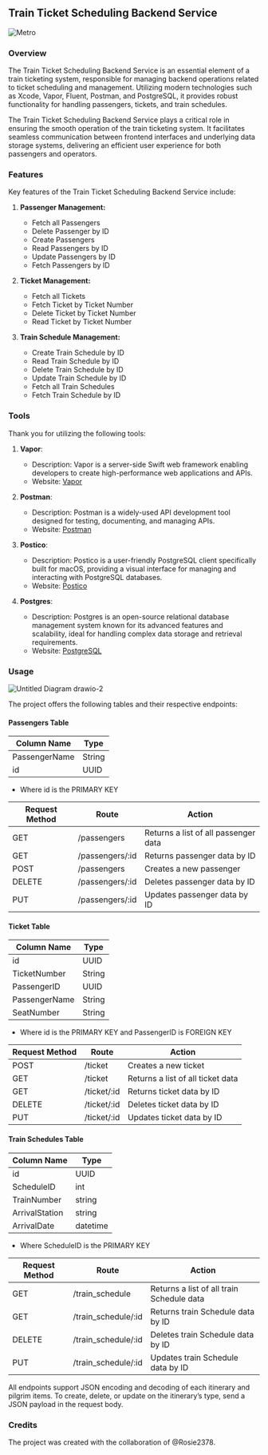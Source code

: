 ## Train Ticket Scheduling Backend Service

![Metro](https://github.com/AlJawharhALOtaibi/SaudiTrain/assets/121889997/eeda35d0-b7a9-48be-abc4-e23d080a0830)

### Overview

The Train Ticket Scheduling Backend Service is an essential element of a train ticketing system, responsible for managing backend operations related to ticket scheduling and management. Utilizing modern technologies such as Xcode, Vapor, Fluent, Postman, and PostgreSQL, it provides robust functionality for handling passengers, tickets, and train schedules.

The Train Ticket Scheduling Backend Service plays a critical role in ensuring the smooth operation of the train ticketing system. It facilitates seamless communication between frontend interfaces and underlying data storage systems, delivering an efficient user experience for both passengers and operators.

### Features

Key features of the Train Ticket Scheduling Backend Service include:

1. **Passenger Management:**
   - Fetch all Passengers
   - Delete Passenger by ID
   - Create Passengers 
   - Read Passengers by ID
   - Update Passengers by ID
   - Fetch Passengers by ID

2. **Ticket Management:**
   - Fetch all Tickets
   - Fetch Ticket by Ticket Number
   - Delete Ticket by Ticket Number
   - Read Ticket by Ticket Number

3. **Train Schedule Management:**
   - Create Train Schedule by ID
   - Read Train Schedule by ID
   - Delete Train Schedule by ID
   - Update Train Schedule by ID
   - Fetch all Train Schedules
   - Fetch Train Schedule by ID

### Tools

Thank you for utilizing the following tools:

1. **Vapor**:
   - Description: Vapor is a server-side Swift web framework enabling developers to create high-performance web applications and APIs.
   - Website: [Vapor](https://vapor.codes/)

2. **Postman**:
   - Description: Postman is a widely-used API development tool designed for testing, documenting, and managing APIs.
   - Website: [Postman](https://www.postman.com/)

3. **Postico**:
   - Description: Postico is a user-friendly PostgreSQL client specifically built for macOS, providing a visual interface for managing and interacting with PostgreSQL databases.
   - Website: [Postico](https://eggerapps.at/postico/)

4. **Postgres**:
   - Description: Postgres is an open-source relational database management system known for its advanced features and scalability, ideal for handling complex data storage and retrieval requirements.
   - Website: [PostgreSQL](https://www.postgresql.org/)

### Usage

![Untitled Diagram drawio-2](https://github.com/AlJawharhALOtaibi/SaudiTrain/assets/87391133/2e653ad4-bd1d-46c9-bf4c-c17b06218f8c)

The project offers the following tables and their respective endpoints:

#### Passengers Table

| Column Name   | Type    | 
| ------------- | ------- |
| PassengerName | String  |
| id            | UUID    |

- Where id is the PRIMARY KEY
  
| Request Method	 | Route | Action |
|----------|----------|----------|
| GET | /passengers| Returns a list of all passenger data |
| GET | /passengers/:id | Returns passenger data by ID |
| POST | /passengers| Creates a new passenger |
| DELETE | /passengers/:id| Deletes passenger data by ID |
| PUT | /passengers/:id| Updates passenger data by ID |

#### Ticket Table

| Column Name   | Type    | 
| ------------- | ------- |
| id            | UUID    |
| TicketNumber  | String  |
| PassengerID   | UUID    |
| PassengerName | String  |
| SeatNumber    | String  |

- Where id is the PRIMARY KEY and PassengerID is FOREIGN KEY
  
| Request Method	 | Route | Action |
|----------|----------|----------|
| POST | /ticket| Creates a new ticket |
| GET | /ticket| Returns a list of all ticket data |
| GET | /ticket/:id | Returns ticket data by ID |
| DELETE | /ticket/:id| Deletes ticket data by ID |
| PUT | /ticket/:id| Updates ticket data by ID |

#### Train Schedules Table

| Column Name   | Type    | 
| ------------- | ------- |
| id            | UUID    |
| ScheduleID    | int     |
| TrainNumber   | string  |
| ArrivalStation| string  |
| ArrivalDate   | datetime|

- Where ScheduleID is the PRIMARY KEY
  
| Request Method	 | Route | Action |
|----------|----------|----------|
| GET | /train_schedule| Returns a list of all train Schedule data |
| GET | /train_schedule/:id | Returns train Schedule data by ID |
| DELETE | /train_schedule/:id| Deletes train Schedule data by ID |
| PUT | /train_schedule/:id| Updates train Schedule data by ID |

All endpoints support JSON encoding and decoding of each itinerary and pilgrim items. To create, delete, or update on the itinerary’s type, send a JSON payload in the request body.

### Credits

The project was created with the collaboration of @Rosie2378.
